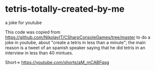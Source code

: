 # tetris-totally-created-by-me
a joke for youtube

This code was copied from https://github.com/NikolayIT/CSharpConsoleGames/tree/master to do a joke in youtube, about "create a tetris in less than a minute"; the main reason is a tweet of an spanish speaker saying that he did tetris in an interview in less than 40 mintues.  

Short-> https://youtube.com/shorts/aM_mCABFqsg

